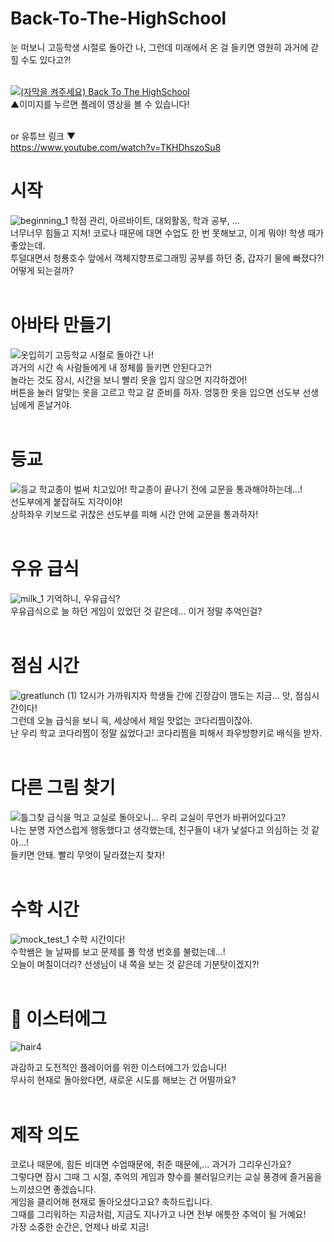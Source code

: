 # Back-To-The-HighSchool
눈 떠보니 고등학생 시절로 돌아간 나, 그런데 미래에서 온 걸 들키면 영원히 과거에 갇힐 수도 있다고?! <br /> <br />

[![(자막을 켜주세요) Back To The HighSchool](https://img.youtube.com/vi/TKHDhszoSu8/0.jpg)](https://www.youtube.com/watch?v=TKHDhszoSu8) <br />
  ▲이미지를 누르면 플레이 영상을 볼 수 있습니다! <br /> <br />

or 유튜브 링크 ▼ <br />
https://www.youtube.com/watch?v=TKHDhszoSu8


# 시작
![beginning_1](https://user-images.githubusercontent.com/90540925/144015702-93d5598c-42c2-4237-b39b-3cb3befc7649.png)
학점 관리, 아르바이트, 대외활동, 학과 공부, ... <br />
너무너무 힘들고 지쳐! 코로나 때문에 대면 수업도 한 번 못해보고, 이게 뭐야! 학생 때가 좋았는데. <br />
투덜대면서 청룡호수 앞에서 객체지향프로그래밍 공부를 하던 중, 갑자기 물에 빠졌다?! <br />
어떻게 되는걸까? <br /> <br />


# 아바타 만들기
![옷입히기](https://user-images.githubusercontent.com/90540925/144015870-06ccaae8-10fd-43a4-9e0a-5f2497ea8e79.png)
고등학교 시절로 돌아간 나! <br />
과거의 시간 속 사람들에게 내 정체를 들키면 안된다고?! <br />
놀라는 것도 잠시, 시간을 보니 빨리 옷을 입지 않으면 지각하겠어! <br />
버튼을 눌러 알맞는 옷을 고르고 학교 갈 준비를 하자. 엉뚱한 옷을 입으면 선도부 선생님에게 혼날거야. <br /> <br />


# 등교
![등교](https://user-images.githubusercontent.com/90540925/144015744-79bfef32-4da0-4eaf-8b56-9b5e2df92a6d.png)
학교종이 벌써 치고있어! 학교종이 끝나기 전에 교문을 통과해야하는데...! <br />
선도부에게 붙잡혀도 지각이야! <br />
상하좌우 키보드로 귀찮은 선도부를 피해 시간 안에 교문을 통과하자! <br /> <br />




# 우유 급식
![milk_1](https://user-images.githubusercontent.com/90540925/144015938-516d6fd9-3c54-4229-a0d2-4ef401942191.png)
기억하니, 우유급식? <br />
우유급식으로 늘 하던 게임이 있었던 것 같은데... 이거 정말 추억인걸? <br /> <br />


# 점심 시간
![greatlunch (1)](https://user-images.githubusercontent.com/90540925/144017415-d8b3d3e6-45b1-46fc-bba4-e19ac6da0b77.png)
12시가 가까워지자 학생들 간에 긴장감이 맴도는 지금... 앗, 점심시간이다! <br />
그런데 오늘 급식을 보니 윽, 세상에서 제일 맛없는 코다리찜이잖아. <br />
난 우리 학교 코다리찜이 정말 싫었다고! 코다리찜을 피해서 좌우방향키로 배식을 받자. <br /> <br />  




# 다른 그림 찾기
![틀그찾](https://user-images.githubusercontent.com/90540925/144015999-c1faf97e-3c6f-4189-9918-0cca4219725f.png)
급식을 먹고 교실로 돌아오니... 우리 교실이 무언가 바뀌어있다고? <br />
나는 분명 자연스럽게 행동했다고 생각했는데, 친구들이 내가 낯설다고 의심하는 것 같아...! <br />
들키면 안돼. 빨리 무엇이 달라졌는지 찾자! <br /> <br /> 



# 수학 시간
![mock_test_1](https://user-images.githubusercontent.com/90540925/144016030-76966bf8-adc9-4fee-9848-59b00ecc9c31.png)
수학 시간이다! <br />
수학쌤은 늘 날짜를 보고 문제를 풀 학생 번호를 불렀는데...! <br />
오늘이 며칠이더라? 선생님이 내 쪽을 보는 것 같은데 기분탓이겠지?! <br /> <br />  



# 🥚 이스터에그
![hair4](https://user-images.githubusercontent.com/90540925/144020577-436ba7a0-fc40-44b0-8f67-0900f533bea2.png)

과감하고 도전적인 플레이어를 위한 이스터에그가 있습니다! <br />
무사히 현재로 돌아왔다면, 새로운 시도를 해보는 건 어떨까요? <br /> <br /> 



# 제작 의도
코로나 때문에, 힘든 비대면 수업때문에, 취준 때문에,... 과거가 그리우신가요? <br />
그렇다면 잠시 그때 그 시절, 추억의 게임과 향수를 불러일으키는 교실 풍경에 즐거움을 느끼셨으면 좋겠습니다. <br /> 
게임을 클리어해 현재로 돌아오셨다고요? 축하드립니다. <br />
그때를 그리워하는 지금처럼, 지금도 지나가고 나면 전부 애틋한 추억이 될 거예요! <br />
가장 소중한 순간은, 언제나 바로 지금! <br /> <br />





